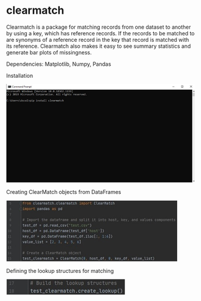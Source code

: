 # clearmatch
Clearmatch is a package for matching records from one dataset to another by using a key, which has reference records. 
If the records to be matched to are synonyms of a reference record in the key that record is matched with its reference.
Clearmatch also makes it easy to see summary statistics and generate bar plots of missingness.

Dependencies: Matplotlib, Numpy, Pandas


Installation

![Installation](images/Installation.jpg)

Creating ClearMatch objects from DataFrames

![Creating ClearMatch Objects from DataFrame objects](images/make_object.jpg)

Defining the lookup structures for matching

![Defining the lookup structures for matching](images/lookup_structures.jpg)
